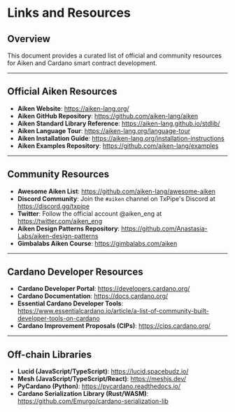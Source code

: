 # Links and Resources

## Overview

This document provides a curated list of official and community resources for Aiken and Cardano smart contract development.

---

## Official Aiken Resources

- **Aiken Website**: https://aiken-lang.org/
- **Aiken GitHub Repository**: https://github.com/aiken-lang/aiken
- **Aiken Standard Library Reference**: https://aiken-lang.github.io/stdlib/
- **Aiken Language Tour**: https://aiken-lang.org/language-tour
- **Aiken Installation Guide**: https://aiken-lang.org/installation-instructions
- **Aiken Examples Repository**: https://github.com/aiken-lang/examples

---

## Community Resources

- **Awesome Aiken List**: https://github.com/aiken-lang/awesome-aiken
- **Discord Community**: Join the `#aiken` channel on TxPipe's Discord at https://discord.gg/txpipe
- **Twitter**: Follow the official account @aiken_eng at https://twitter.com/aiken_eng
- **Aiken Design Patterns Repository**: https://github.com/Anastasia-Labs/aiken-design-patterns
- **Gimbalabs Aiken Course**: https://gimbalabs.com/aiken

---

## Cardano Developer Resources

- **Cardano Developer Portal**: https://developers.cardano.org/
- **Cardano Documentation**: https://docs.cardano.org/
- **Essential Cardano Developer Tools**: https://www.essentialcardano.io/article/a-list-of-community-built-developer-tools-on-cardano
- **Cardano Improvement Proposals (CIPs)**: https://cips.cardano.org/

---

## Off-chain Libraries

- **Lucid (JavaScript/TypeScript)**: https://lucid.spacebudz.io/
- **Mesh (JavaScript/TypeScript/React)**: https://meshjs.dev/
- **PyCardano (Python)**: https://pycardano.readthedocs.io/
- **Cardano Serialization Library (Rust/WASM)**: https://github.com/Emurgo/cardano-serialization-lib
